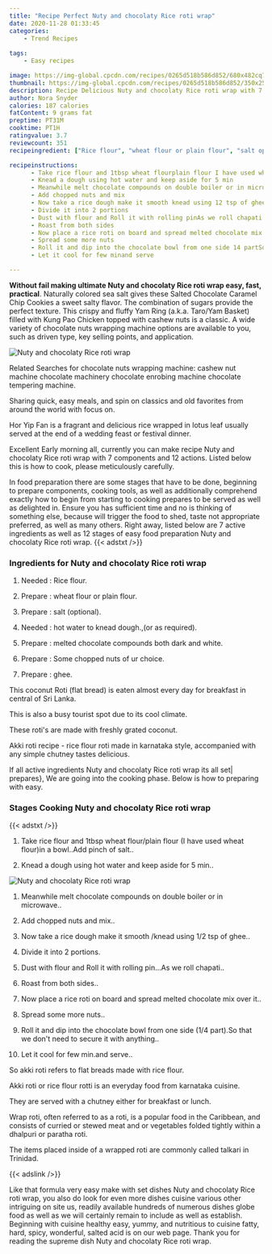 ```yaml
---
title: "Recipe Perfect Nuty and chocolaty Rice roti wrap"
date: 2020-11-28 01:33:45
categories:
    - Trend Recipes
    
tags:
    - Easy recipes

image: https://img-global.cpcdn.com/recipes/0265d518b586d852/680x482cq70/nuty-and-chocolaty-rice-roti-wrap-recipe-main-photo.jpg
thumbnail: https://img-global.cpcdn.com/recipes/0265d518b586d852/350x250cq70/nuty-and-chocolaty-rice-roti-wrap-recipe-main-photo.jpg
description: Recipe Delicious Nuty and chocolaty Rice roti wrap with 7 ingredients and 12 stages of easy cooking.
author: Nora Snyder
calories: 187 calories
fatContent: 9 grams fat
preptime: PT31M
cooktime: PT1H
ratingvalue: 3.7
reviewcount: 351
recipeingredient: ["Rice flour", "wheat flour or plain flour", "salt optional", "hot water to knead doughor as required", "melted chocolate compounds both dark and white", "Some chopped nuts of ur choice", "ghee"]

recipeinstructions: 
      - Take rice flour and 1tbsp wheat flourplain flour I have used wheat flourin a bowlAdd pinch of salt 
      - Knead a dough using hot water and keep aside for 5 min 
      - Meanwhile melt chocolate compounds on double boiler or in microwave 
      - Add chopped nuts and mix 
      - Now take a rice dough make it smooth knead using 12 tsp of ghee 
      - Divide it into 2 portions 
      - Dust with flour and Roll it with rolling pinAs we roll chapati 
      - Roast from both sides 
      - Now place a rice roti on board and spread melted chocolate mix over it 
      - Spread some more nuts 
      - Roll it and dip into the chocolate bowl from one side 14 partSo that we dont need to secure it with anything 
      - Let it cool for few minand serve

---
```




**Without fail making ultimate Nuty and chocolaty Rice roti wrap easy, fast, practical**. Naturally colored sea salt gives these Salted Chocolate Caramel Chip Cookies a sweet salty flavor. The combination of sugars provide the perfect texture. This crispy and fluffy Yam Ring (a.k.a. Taro/Yam Basket) filled with Kung Pao Chicken topped with cashew nuts is a classic. A wide variety of chocolate nuts wrapping machine options are available to you, such as driven type, key selling points, and application.


![Nuty and chocolaty Rice roti wrap](https://img-global.cpcdn.com/recipes/0265d518b586d852/680x482cq70/nuty-and-chocolaty-rice-roti-wrap-recipe-main-photo.jpg "Nuty and chocolaty Rice roti wrap")



Related Searches for chocolate nuts wrapping machine: cashew nut machine chocolate machinery chocolate enrobing machine chocolate tempering machine.

Sharing quick, easy meals, and spin on classics and old favorites from around the world with focus on.

Hor Yip Fan is a fragrant and delicious rice wrapped in lotus leaf usually served at the end of a wedding feast or festival dinner.


Excellent Early morning all, currently you can make recipe Nuty and chocolaty Rice roti wrap with 7 components and 12 actions. Listed below this is how to cook, please meticulously carefully.

In food preparation there are some stages that have to be done, beginning to prepare components, cooking tools, as well as additionally comprehend exactly how to begin from starting to cooking prepares to be served as well as delighted in. Ensure you has sufficient time and no is thinking of something else, because will trigger the food to shed, taste not appropriate preferred, as well as many others. Right away, listed below are 7 active ingredients as well as 12 stages of easy food preparation Nuty and chocolaty Rice roti wrap.
{{< adstxt />}}

### Ingredients for Nuty and chocolaty Rice roti wrap


1. Needed  : Rice flour.

1. Prepare  : wheat flour or plain flour.

1. Prepare  : salt (optional).

1. Needed  : hot water to knead dough.,(or as required).

1. Prepare  : melted chocolate compounds both dark and white.

1. Prepare  : Some chopped nuts of ur choice.

1. Prepare  : ghee.


This coconut Roti (flat bread) is eaten almost every day for breakfast in central of Sri Lanka.

This is also a busy tourist spot due to its cool climate.

These roti&#39;s are made with freshly grated coconut.

Akki roti recipe - rice flour roti made in karnataka style, accompanied with any simple chutney tastes delicious.


If all active ingredients Nuty and chocolaty Rice roti wrap its all set| prepares}, We are going into the cooking phase. Below is how to preparing with easy.

### Stages Cooking Nuty and chocolaty Rice roti wrap

{{< adstxt />}}


1. Take rice flour and 1tbsp wheat flour/plain flour (I have used wheat flour)in a bowl..Add pinch of salt..



1. Knead a dough using hot water and keep aside for 5 min..



![Nuty and chocolaty Rice roti wrap](https://img-global.cpcdn.com/steps/d8113d5e642813f9/160x128cq70/nuty-and-chocolaty-rice-roti-wrap-recipe-step-2-photo.jpg" "Nuty and chocolaty Rice roti wrap")



1. Meanwhile melt chocolate compounds on double boiler or in microwave..



1. Add chopped nuts and mix..



1. Now take a rice dough make it smooth /knead using 1/2 tsp of ghee..



1. Divide it into 2 portions.



1. Dust with flour and Roll it with rolling pin...As we roll chapati..



1. Roast from both sides..



1. Now place a rice roti on board and spread melted chocolate mix over it..



1. Spread some more nuts..



1. Roll it and dip into the chocolate bowl from one side (1/4 part).So that we don&#39;t need to secure it with anything..



1. Let it cool for few min.and serve..




So akki roti refers to flat breads made with rice flour.

Akki roti or rice flour rotti is an everyday food from karnataka cuisine.

They are served with a chutney either for breakfast or lunch.

Wrap roti, often referred to as a roti, is a popular food in the Caribbean, and consists of curried or stewed meat and or vegetables folded tightly within a dhalpuri or paratha roti.

The items placed inside of a wrapped roti are commonly called talkari in Trinidad.


{{< adslink />}}

Like that formula very easy make with set dishes Nuty and chocolaty Rice roti wrap, you also do look for even more dishes cuisine various other intriguing on site us, readily available hundreds of numerous dishes globe food as well as we will certainly remain to include as well as establish. Beginning with cuisine healthy easy, yummy, and nutritious to cuisine fatty, hard, spicy, wonderful, salted acid is on our web page. Thank you for reading the supreme dish Nuty and chocolaty Rice roti wrap.
